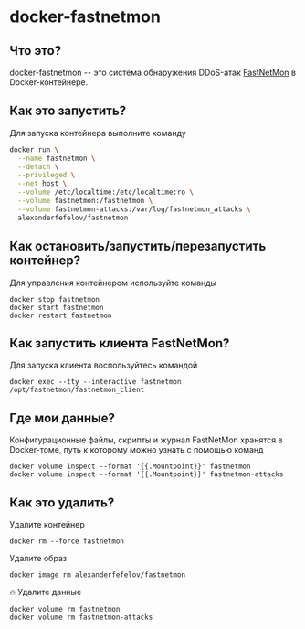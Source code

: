 # docker-fastnetmon

## Что это?

docker-fastnetmon -- это система обнаружения DDoS-атак [FastNetMon](https://github.com/pavel-odintsov/fastnetmon) в Docker-контейнере.

## Как это запустить?

Для запуска контейнера выполните команду

```bash
docker run \
  --name fastnetmon \
  --detach \
  --privileged \
  --net host \
  --volume /etc/localtime:/etc/localtime:ro \
  --volume fastnetmon:/fastnetmon \
  --volume fastnetmon-attacks:/var/log/fastnetmon_attacks \
  alexanderfefelov/fastnetmon
```

## Как остановить/запустить/перезапустить контейнер?

Для управления контейнером используйте команды

    docker stop fastnetmon
    docker start fastnetmon
    docker restart fastnetmon

## Как запустить клиента FastNetMon?

Для запуска клиента воспользуйтесь командой

    docker exec --tty --interactive fastnetmon /opt/fastnetmon/fastnetmon_client

## Где мои данные?

Конфигурационные файлы, скрипты и журнал FastNetMon хранятся в Docker-томе,
путь к которому можно узнать с помощью команд

    docker volume inspect --format '{{.Mountpoint}}' fastnetmon
    docker volume inspect --format '{{.Mountpoint}}' fastnetmon-attacks

## Как это удалить?

Удалите контейнер

    docker rm --force fastnetmon

Удалите образ

    docker image rm alexanderfefelov/fastnetmon

:fire: Удалите данные

    docker volume rm fastnetmon
    docker volume rm fastnetmon-attacks
